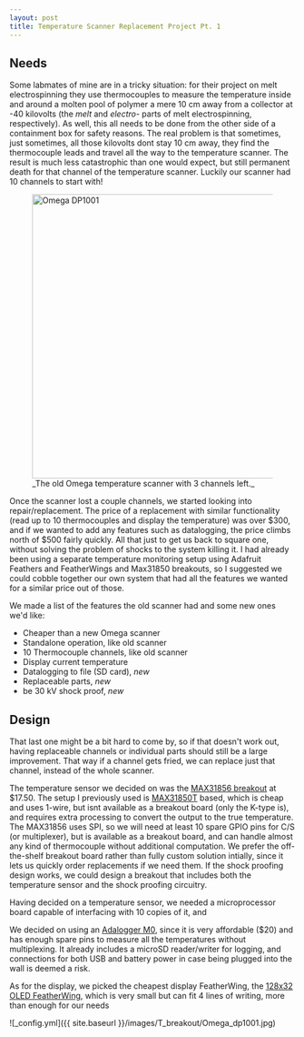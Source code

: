 ```yaml
---
layout: post
title: Temperature Scanner Replacement Project Pt. 1
---
```


## Needs

Some labmates of mine are in a tricky situation: for their project on melt electrospinning they use thermocouples to measure the temperature inside and around a molten pool of polymer a mere 10 cm away from a collector at -40 kilovolts (the *melt* and *electro-* parts of melt electrospinning, respectively). As well, this all needs to be done from the other side of a containment box for safety reasons. The real problem is that sometimes, just sometimes, all those kilovolts dont stay 10 cm away, they find the thermocouple leads and travel all the way to the temperature scanner. The result is much less catastrophic than one would expect, but still permanent death for that channel of the temperature scanner. Luckily our scanner had 10 channels to start with!


<figure>
  <img src="{{site.baseurl}}/images/T_breakout/Omega_dp1001.jpg" alt="Omega DP1001" align="center" width="500"/>
  <figcaption> _The old Omega temperature scanner with 3 channels left._ </figcaption>
</figure>


Once the scanner lost a couple channels, we started looking into repair/replacement. The price of a replacement with similar functionality (read up to 10 thermocouples and display the temperature) was over $300, and if we wanted to add any features such as datalogging, the price climbs north of $500 fairly quickly. All that just to get us back to square one, without solving the problem of shocks to the system killing it. I had already been using a separate temperature monitoring setup using Adafruit Feathers and FeatherWings and Max31850 breakouts, so I suggested we could cobble together our own system that had all the features we wanted for a similar price out of those. 

We made a list of the features the old scanner had and some new ones we'd like:

* Cheaper than a new Omega scanner
* Standalone operation, like old scanner
* 10 Thermocouple channels, like old scanner
* Display current temperature
* Datalogging to file (SD card), *new* 
* Replaceable parts, *new* 
* be 30 kV shock proof, *new*

## Design

That last one might be a bit hard to come by, so if that doesn't work out, having replaceable channels or individual parts should still be a large improvement. That way if a channel gets fried, we can replace just that channel, instead of the whole scanner.

The temperature sensor we decided on was the [MAX31856 breakout](https://www.adafruit.com/product/3263) at $17.50. The setup I previously used is [MAX31850T](https://cdn-shop.adafruit.com/datasheets/MAX31850-MAX31851.pdf) based, which is cheap and uses 1-wire, but isnt available as a breakout board (only the K-type is), and requires extra processing to convert the output to the true temperature. The MAX31856 uses SPI, so we will need at least 10 spare GPIO pins for C/S (or multiplexer), but is available as a breakout board, and can handle almost any kind of thermocouple without additional computation. We prefer the off-the-shelf breakout board rather than fully custom solution intially, since it lets us quickly order replacements if we need them. If the shock proofing design works, we could design a breakout that includes both the temperature sensor and the shock proofing circuitry.

Having decided on a temperature sensor, we needed a microprocessor board capable of interfacing with 10 copies of it, and 

We decided on using an [Adalogger M0](https://www.adafruit.com/product/2796), since it is very affordable ($20) and has enough spare pins to measure all the temperatures without multiplexing. It already includes a microSD reader/writer for logging, and connections for both USB and battery power in case being plugged into the wall is deemed a risk. 

As for the display, we picked the cheapest display FeatherWing, the [128x32 OLED FeatherWing](https://www.adafruit.com/product/2900), which is very small but can fit 4 lines of writing, more than enough for our needs





![_config.yml]({{ site.baseurl }}/images/T_breakout/Omega_dp1001.jpg)
